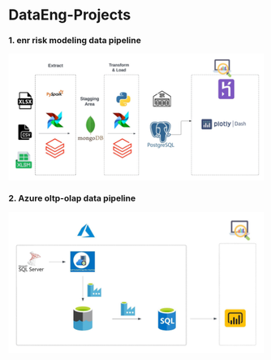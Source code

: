 # DataEng-Projects

### 1. enr risk modeling data pipeline
![Image]( /enr_risk_modeling/env/Images/blx_mdp_etl_pipeline_.jpeg "Portolio risk modling data pipeline")

### 2. Azure oltp-olap data pipeline
![Image]( /azure_oltp_olap/env/Images/oltp-olap.jpeg "Azure oltp-olap data pipeline") 
